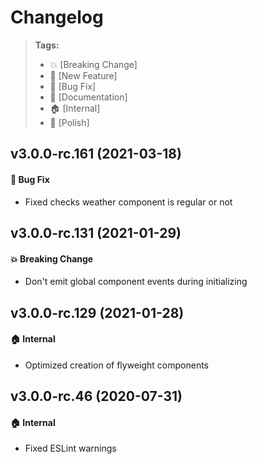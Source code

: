 Changelog
=========

> **Tags:**
> - :boom:       [Breaking Change]
> - :rocket:     [New Feature]
> - :bug:        [Bug Fix]
> - :memo:       [Documentation]
> - :house:      [Internal]
> - :nail_care:  [Polish]

## v3.0.0-rc.161 (2021-03-18)

#### :bug: Bug Fix

* Fixed checks weather component is regular or not

## v3.0.0-rc.131 (2021-01-29)

#### :boom: Breaking Change

* Don't emit global component events during initializing

## v3.0.0-rc.129 (2021-01-28)

#### :house: Internal

* Optimized creation of flyweight components

## v3.0.0-rc.46 (2020-07-31)

#### :house: Internal

* Fixed ESLint warnings
